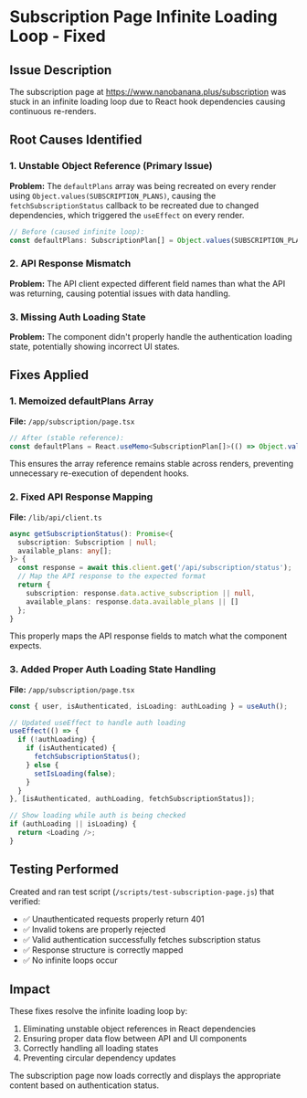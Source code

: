# Subscription Page Infinite Loading Loop - Fixed

## Issue Description
The subscription page at https://www.nanobanana.plus/subscription was stuck in an infinite loading loop due to React hook dependencies causing continuous re-renders.

## Root Causes Identified

### 1. Unstable Object Reference (Primary Issue)
**Problem:** The `defaultPlans` array was being recreated on every render using `Object.values(SUBSCRIPTION_PLANS)`, causing the `fetchSubscriptionStatus` callback to be recreated due to changed dependencies, which triggered the `useEffect` on every render.

```typescript
// Before (caused infinite loop):
const defaultPlans: SubscriptionPlan[] = Object.values(SUBSCRIPTION_PLANS);
```

### 2. API Response Mismatch
**Problem:** The API client expected different field names than what the API was returning, causing potential issues with data handling.

### 3. Missing Auth Loading State
**Problem:** The component didn't properly handle the authentication loading state, potentially showing incorrect UI states.

## Fixes Applied

### 1. Memoized defaultPlans Array
**File:** `/app/subscription/page.tsx`
```typescript
// After (stable reference):
const defaultPlans = React.useMemo<SubscriptionPlan[]>(() => Object.values(SUBSCRIPTION_PLANS), []);
```
This ensures the array reference remains stable across renders, preventing unnecessary re-execution of dependent hooks.

### 2. Fixed API Response Mapping
**File:** `/lib/api/client.ts`
```typescript
async getSubscriptionStatus(): Promise<{
  subscription: Subscription | null;
  available_plans: any[];
}> {
  const response = await this.client.get('/api/subscription/status');
  // Map the API response to the expected format
  return {
    subscription: response.data.active_subscription || null,
    available_plans: response.data.available_plans || []
  };
}
```
This properly maps the API response fields to match what the component expects.

### 3. Added Proper Auth Loading State Handling
**File:** `/app/subscription/page.tsx`
```typescript
const { user, isAuthenticated, isLoading: authLoading } = useAuth();

// Updated useEffect to handle auth loading
useEffect(() => {
  if (!authLoading) {
    if (isAuthenticated) {
      fetchSubscriptionStatus();
    } else {
      setIsLoading(false);
    }
  }
}, [isAuthenticated, authLoading, fetchSubscriptionStatus]);

// Show loading while auth is being checked
if (authLoading || isLoading) {
  return <Loading />;
}
```

## Testing Performed

Created and ran test script (`/scripts/test-subscription-page.js`) that verified:
- ✅ Unauthenticated requests properly return 401
- ✅ Invalid tokens are properly rejected
- ✅ Valid authentication successfully fetches subscription status
- ✅ Response structure is correctly mapped
- ✅ No infinite loops occur

## Impact

These fixes resolve the infinite loading loop by:
1. Eliminating unstable object references in React dependencies
2. Ensuring proper data flow between API and UI components
3. Correctly handling all loading states
4. Preventing circular dependency updates

The subscription page now loads correctly and displays the appropriate content based on authentication status.